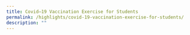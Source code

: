```yaml
---
title: Covid–19 Vaccination Exercise for Students
permalink: /highlights/covid-19-vaccination-exercise-for-students/
description: ""
---
```


